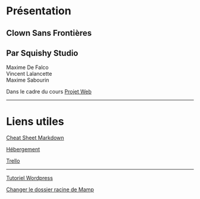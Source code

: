 # Présentation
## Clown Sans Frontières 
## Par Squishy Studio

Maxime De Falco<br>
Vincent Lalancette<br>
Maxime Sabourin

Dans le cadre du cours 
[Projet Web](https://smnarnold.com/projets/obnl)

---
# Liens utiles
[Cheat Sheet Markdown](markdown-cheat-sheet.md)

[Hébergement](https://clownsansfrontieres-ss.qc.lu/)

[Trello](https://trello.com/b/N2G06row/clown-sans-fronti%C3%A8res-squishy-studios)

---

[Tutoriel Wordpress](https://smnarnold.com/cours/wordpress)

[Changer le dossier racine de Mamp](sources/mamp_customDir.png)
